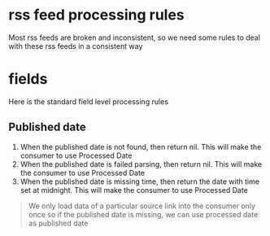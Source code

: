 # rss feed processing rules
Most rss feeds are broken and inconsistent, so we need some rules to deal with these rss feeds in a consistent way

# fields
Here is the standard field level processing rules

## Published date

1. When the published date is not found, then return nil. This will make the consumer to use Processed Date
2. When the published date is failed parsing, then return nil. This will make the consumer to use Processed Date
3. When the published date is missing time, then return the date with time set at midnight. This will make the consumer to use Processed Date

> We only load data of a particular source link into the consumer only once so if the published date is missing, we can use processed date as published date



